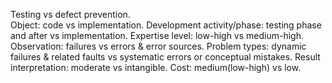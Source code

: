 Testing vs defect prevention.   
Object: code vs implementation. Development activity/phase: testing phase and after vs implementation. Expertise level: low-high vs medium-high. Observation: failures vs errors & error sources. Problem types: dynamic failures & related faults vs systematic errors or conceptual mistakes. Result interpretation: moderate vs intangible. Cost: medium(low-high) vs low.
